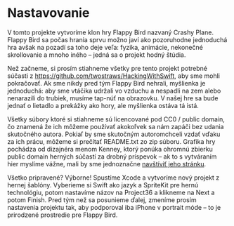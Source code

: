 # Nastavovanie

V tomto projekte vytvoríme klon hry Flappy Bird nazvaný Crashy Plane. Flappy Bird sa počas hrania sprvu možno javí ako pozoruhodne jednoduchá hra avšak na pozadí sa toho deje veľa: fyzika, animácie, nekonečné skrollovanie a mnoho iného – jedná sa o projekt hodný štúdia.

Než začneme, si prosím stiahneme všetky pre tento projekt potrebné súčasti z <https://github.com/twostraws/HackingWithSwift>, aby sme mohli pokračovať. Ak sme nikdy pred tým Flappy Bird nehrali, myšlienka je jednoduchá: aby sme vtáčika udržali vo vzduchu a nespadli na zem alebo nenarazili do trubiek, musíme tap-núť na obrazovku. V našej hre sa bude jednať o lietadlo a prekážky ako hory, ale myšlienka ostáva tá istá.

Všetky súbory ktoré si stiahneme sú licencované pod CC0 / public domain, čo znamená že ich môžeme používať akokoľvek sa nám zapáči bez udania skutočného autora. Pokiaľ by sme skutočným autoromchceli vzdať vďaku za ich prácu, môžeme si prečítať README.txt zo zip súboru. Grafika hry pochádza od dizajnéra menom Kenney, ktorý ponúka ohromnú zbierku public domain herných súčastí za drobný príspevok – ak to s vytváraním hier myslíme vážne, mali by sme jednoznačne [navštíviť jeho stránku](http://kenney.itch.io/kenney-donation).

Všetko pripravené? Výborne! Spustíme Xcode a vytvoríme nový projekt z hernej šablóny. Vyberieme si Swift ako jazyk a SpriteKit pre hernú technológiu, potom nastavíme názov na Project36 a klikneme na Next a potom Finish. Pred tým než sa posunieme ďalej, zmeníme prosím nastavenia projektu tak, aby podporoval iba iPhone v portrait móde – to je prirodzené prostredie pre Flappy Bird.
